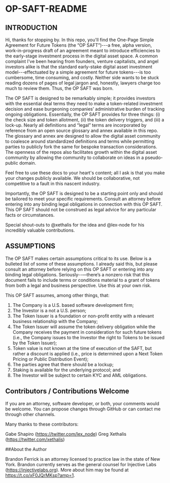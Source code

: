 # OP-SAFT-README

## INTRODUCTION

Hi, thanks for stopping by. In this repo, you'll find the One-Page Simple Agreement for Future Tokens (the “OP SAFT”)---a free, alpha version, work-in-progress draft of an agreement meant to introduce efficiencies to the early-stage investment process in the digital asset space. A common complaint I've been hearing from founders, venture capitalists, and angel investors alike is that the standard early-stake digital asset investment model---effectuated by a simple agreement for future tokens---is too cumbersome, time consuming, and costly. Neither side wants to be stuck reading dozens of pages of legal jargon and, honestly, lawyers charge too much to review them. Thus, the OP SAFT was born. 

The OP SAFT is designed to be remarkably simple; it provides investors with the essential deal terms they need to make a token-related investment decision and ease burgeoning companies’ administrative burden of tracking ongoing obligations. Essentially, the OP SAFT provides for three things: (i) the check size and token allotment, (ii) the token delivery triggers, and (iii) a lock-up. Nearly all definitions and “legal” terms are incorporated by reference from an open source glossary and annex available in this repo. The glossary and annex are designed to allow the digital asset community to coalesce around standardized definitions and terms while permitting parties to publicly fork the same for bespoke transaction considerations. The openness of the repos also facilitates growth within the digital asset community by allowing the community to collaborate on ideas in a pseudo-public domain. 

Feel free to use these docs to your heart's content; all I ask is that you make your changes publicly available. We should be collaborative, not competitive to a fault in this nascent industry. 

Importantly, the OP SAFT is designed to be a starting point only and should be tailored to meet your specific requirements. Consult an attorney before entering into any binding legal obligations in connection with this OP SAFT. This OP SAFT should not be construed as legal advice for any particular facts or circumstances.

Special shout-outs to @xethalis for the idea and @lex-node for his incredibly valuable contributions. 

## ASSUMPTIONS

The OP SAFT makes certain assumptions critical to its use. Below is a bulleted list of some of these assumptions. I already said this, but please consult an attorney before relying on this OP SAFT or entering into any binding legal obligations. Seriously--—there’s a nonzero risk that this document fails to include terms or conditions material to a grant of tokens from both a legal and business perspective. Use this at your own risk. 

This OP SAFT assumes, among other things, that:

1. The Company is a U.S. based software development firm;
2. The Investor is a not a U.S. person;
3. The Token Issuer is a foundation or non-profit entity with a relevant business relationship with the Company;
4. The Token Issuer will assume the token delivery obligation while the Company receives the payment in consideration for such future tokens (i.e., the Company issues to the Investor the right to Tokens to be issued by the Token Issuer);
5. Token value is not known at the time of execution of the SAFT, but rather a discount is applied (i.e., price is determined upon a Next Token Pricing or Public Distribution Event);
6. The parties agree that there should be a lockup;
7. Staking is available for the underlying protocol; and
8. The Investor will be subject to certain KYC and AML obligations. 


## Contributors / Contributions Welcome

If you are an attorney, software developer, or both, your comments would be welcome. You can propose changes through GitHub or can contact me through other channels.

Many thanks to these contributors:

Gabe Shapiro (https://twitter.com/lex_node)
Greg Xethalis (https://twitter.com/xethalis)

##About the Author

Brandon Ferrick is an attorney licensed to practice law in the state of New York. Brandon currently serves as the general counsel for Injective Labs (https://injectivelabs.org). More about him may be found at https://t.co/xF0JQrMKsp?amp=1.
